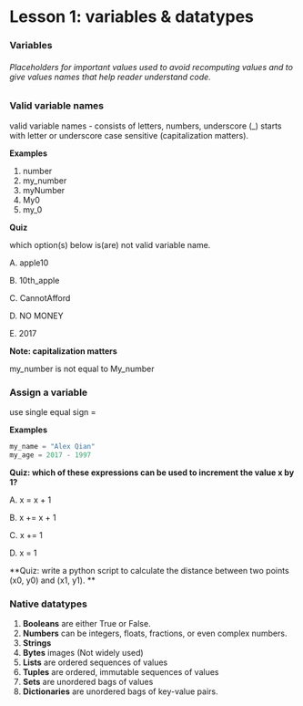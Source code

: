 # Lesson 1: variables & datatypes

### Variables

###### Placeholders for important values used to avoid recomputing values and to give values names that help reader understand code.



### Valid variable names

valid variable names - consists of letters, numbers, underscore (_) starts with letter or underscore case sensitive (capitalization matters).

**Examples**

1. number
2. my_number
3. myNumber
4. My0
5. my_0

**Quiz**

which option(s) below is(are) not valid variable name.

A. apple10

B. 10th_apple

C. CannotAfford

D. NO MONEY

E. 2017

**Note: capitalization matters**

my_number is not equal to My_number

### Assign a variable

use single equal sign =

**Examples**

```python
my_name = "Alex Qian"
my_age = 2017 - 1997
```

**Quiz: which of these expressions can be used to increment the value x by 1?**

A. x = x + 1

B. x  += x + 1

C. x += 1

D. x = 1

**Quiz: write a python script to calculate the distance between two points (x0, y0) and (x1, y1). **

### Native datatypes

1. **Booleans** are either True or False.
2. **Numbers** can be integers, floats, fractions, or even complex numbers.
3. **Strings**
4. **Bytes** images (Not widely used)
5. **Lists** are ordered sequences of values
6. **Tuples** are ordered, immutable sequences of values
7. **Sets** are unordered bags of values
8. **Dictionaries** are unordered bags of key-value pairs.